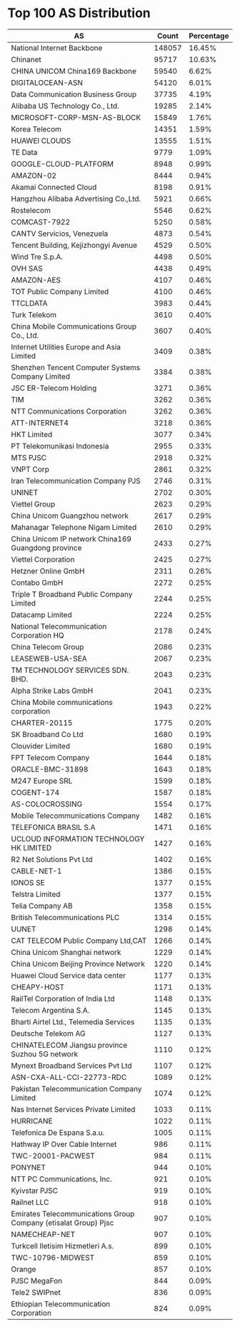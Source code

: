 # Top 100 AS Distribution
| AS | Count | Percentage |
|----|----|----|
| National Internet Backbone | 148057 | 16.45% |
| Chinanet | 95717 | 10.63% |
| CHINA UNICOM China169 Backbone | 59540 | 6.62% |
| DIGITALOCEAN-ASN | 54120 | 6.01% |
| Data Communication Business Group | 37735 | 4.19% |
| Alibaba US Technology Co., Ltd. | 19285 | 2.14% |
| MICROSOFT-CORP-MSN-AS-BLOCK | 15849 | 1.76% |
| Korea Telecom | 14351 | 1.59% |
| HUAWEI CLOUDS | 13555 | 1.51% |
| TE Data | 9779 | 1.09% |
| GOOGLE-CLOUD-PLATFORM | 8948 | 0.99% |
| AMAZON-02 | 8444 | 0.94% |
| Akamai Connected Cloud | 8198 | 0.91% |
| Hangzhou Alibaba Advertising Co.,Ltd. | 5921 | 0.66% |
| Rostelecom | 5546 | 0.62% |
| COMCAST-7922 | 5250 | 0.58% |
| CANTV Servicios, Venezuela | 4873 | 0.54% |
| Tencent Building, Kejizhongyi Avenue | 4529 | 0.50% |
| Wind Tre S.p.A. | 4498 | 0.50% |
| OVH SAS | 4438 | 0.49% |
| AMAZON-AES | 4107 | 0.46% |
| TOT Public Company Limited | 4100 | 0.46% |
| TTCLDATA | 3983 | 0.44% |
| Turk Telekom | 3610 | 0.40% |
| China Mobile Communications Group Co., Ltd. | 3607 | 0.40% |
| Internet Utilities Europe and Asia Limited | 3409 | 0.38% |
| Shenzhen Tencent Computer Systems Company Limited | 3384 | 0.38% |
| JSC ER-Telecom Holding | 3271 | 0.36% |
| TIM | 3262 | 0.36% |
| NTT Communications Corporation | 3262 | 0.36% |
| ATT-INTERNET4 | 3218 | 0.36% |
| HKT Limited | 3077 | 0.34% |
| PT Telekomunikasi Indonesia | 2955 | 0.33% |
| MTS PJSC | 2918 | 0.32% |
| VNPT Corp | 2861 | 0.32% |
| Iran Telecommunication Company PJS | 2746 | 0.31% |
| UNINET | 2702 | 0.30% |
| Viettel Group | 2623 | 0.29% |
| China Unicom Guangzhou network | 2617 | 0.29% |
| Mahanagar Telephone Nigam Limited | 2610 | 0.29% |
| China Unicom IP network China169 Guangdong province | 2433 | 0.27% |
| Viettel Corporation | 2425 | 0.27% |
| Hetzner Online GmbH | 2311 | 0.26% |
| Contabo GmbH | 2272 | 0.25% |
| Triple T Broadband Public Company Limited | 2244 | 0.25% |
| Datacamp Limited | 2224 | 0.25% |
| National Telecommunication Corporation HQ | 2178 | 0.24% |
| China Telecom Group | 2086 | 0.23% |
| LEASEWEB-USA-SEA | 2067 | 0.23% |
| TM TECHNOLOGY SERVICES SDN. BHD. | 2043 | 0.23% |
| Alpha Strike Labs GmbH | 2041 | 0.23% |
| China Mobile communications corporation | 1943 | 0.22% |
| CHARTER-20115 | 1775 | 0.20% |
| SK Broadband Co Ltd | 1680 | 0.19% |
| Clouvider Limited | 1680 | 0.19% |
| FPT Telecom Company | 1644 | 0.18% |
| ORACLE-BMC-31898 | 1643 | 0.18% |
| M247 Europe SRL | 1599 | 0.18% |
| COGENT-174 | 1587 | 0.18% |
| AS-COLOCROSSING | 1554 | 0.17% |
| Mobile Telecommunications Company | 1482 | 0.16% |
| TELEFONICA BRASIL S.A | 1471 | 0.16% |
| UCLOUD INFORMATION TECHNOLOGY HK LIMITED | 1427 | 0.16% |
| R2 Net Solutions Pvt Ltd | 1402 | 0.16% |
| CABLE-NET-1 | 1386 | 0.15% |
| IONOS SE | 1377 | 0.15% |
| Telstra Limited | 1377 | 0.15% |
| Telia Company AB | 1358 | 0.15% |
| British Telecommunications PLC | 1314 | 0.15% |
| UUNET | 1298 | 0.14% |
| CAT TELECOM Public Company Ltd,CAT | 1266 | 0.14% |
| China Unicom Shanghai network | 1229 | 0.14% |
| China Unicom Beijing Province Network | 1220 | 0.14% |
| Huawei Cloud Service data center | 1177 | 0.13% |
| CHEAPY-HOST | 1171 | 0.13% |
| RailTel Corporation of India Ltd | 1148 | 0.13% |
| Telecom Argentina S.A. | 1145 | 0.13% |
| Bharti Airtel Ltd., Telemedia Services | 1135 | 0.13% |
| Deutsche Telekom AG | 1127 | 0.13% |
| CHINATELECOM Jiangsu province Suzhou 5G network | 1110 | 0.12% |
| Mynext Broadband Services Pvt Ltd | 1107 | 0.12% |
| ASN-CXA-ALL-CCI-22773-RDC | 1089 | 0.12% |
| Pakistan Telecommunication Company Limited | 1074 | 0.12% |
| Nas Internet Services Private Limited | 1033 | 0.11% |
| HURRICANE | 1022 | 0.11% |
| Telefonica De Espana S.a.u. | 1005 | 0.11% |
| Hathway IP Over Cable Internet | 986 | 0.11% |
| TWC-20001-PACWEST | 984 | 0.11% |
| PONYNET | 944 | 0.10% |
| NTT PC Communications, Inc. | 921 | 0.10% |
| Kyivstar PJSC | 919 | 0.10% |
| Railnet LLC | 918 | 0.10% |
| Emirates Telecommunications Group Company (etisalat Group) Pjsc | 907 | 0.10% |
| NAMECHEAP-NET | 907 | 0.10% |
| Turkcell Iletisim Hizmetleri A.s. | 899 | 0.10% |
| TWC-10796-MIDWEST | 859 | 0.10% |
| Orange | 857 | 0.10% |
| PJSC MegaFon | 844 | 0.09% |
| Tele2 SWIPnet | 836 | 0.09% |
| Ethiopian Telecommunication Corporation | 824 | 0.09% |
